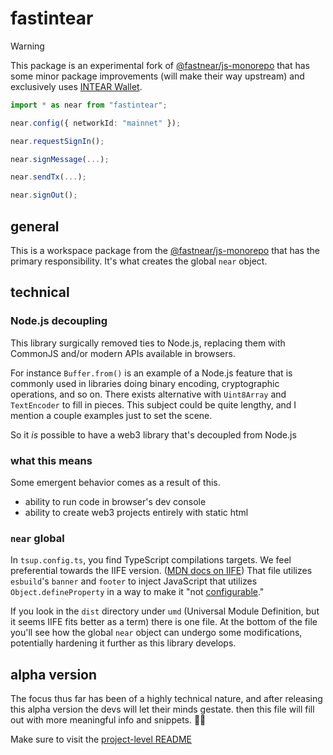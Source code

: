 # fastintear

> [!WARNING]
> This package is an experimental fork of [@fastnear/js-monorepo](https://github.com/fastnear/js-monorepo) that has some minor package improvements (will make their way upstream) and exclusively uses [INTEAR Wallet](https://github.com/INTEARnear/wallet).

```typescript
import * as near from "fastintear";

near.config({ networkId: "mainnet" });

near.requestSignIn();

near.signMessage(...);

near.sendTx(...);

near.signOut();
```

## general

This is a workspace package from the [@fastnear/js-monorepo](https://github.com/fastnear/js-monorepo) that has the primary responsibility. It's what creates the global `near` object.

## technical

### Node.js decoupling

This library surgically removed ties to Node.js, replacing them with CommonJS and/or modern APIs available in browsers.

For instance `Buffer.from()` is an example of a Node.js feature that is commonly used in libraries doing binary encoding, cryptographic operations, and so on. There exists alternative with `Uint8Array` and `TextEncoder` to fill in pieces. This subject could be quite lengthy, and I mention a couple examples just to set the scene.

So it *is* possible to have a web3 library that's decoupled from Node.js

### what this means

Some emergent behavior comes as a result of this.

  - ability to run code in browser's dev console
  - ability to create web3 projects entirely with static html

### `near` global

In `tsup.config.ts`, you find TypeScript compilations targets. We feel preferential towards the IIFE version. ([MDN docs on IIFE](https://developer.mozilla.org/en-US/docs/Glossary/IIFE)) That file utilizes `esbuild`'s `banner` and `footer` to inject JavaScript that utilizes `Object.defineProperty` in a way to make it "not [configurable](https://developer.mozilla.org/en-US/docs/Web/JavaScript/Reference/Global_Objects/Object/defineProperty#configurable)."

If you look in the `dist` directory under `umd` (Universal Module Definition, but it seems IIFE fits better as a term) there is one file. At the bottom of the file you'll see how the global `near` object can undergo some modifications, potentially hardening it further as this library develops.

## alpha version

The focus thus far has been of a highly technical nature, and after releasing this alpha version the devs will let their minds gestate. then this file will fill out with more meaningful info and snippets. 🙏🏼

Make sure to visit the [project-level README](https://github.com/fastnear/js-monorepo#global-near-js)
